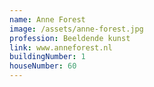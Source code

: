 ```yaml
---
name: Anne Forest
image: /assets/anne-forest.jpg
profession: Beeldende kunst
link: www.anneforest.nl
buildingNumber: 1
houseNumber: 60
---
```

